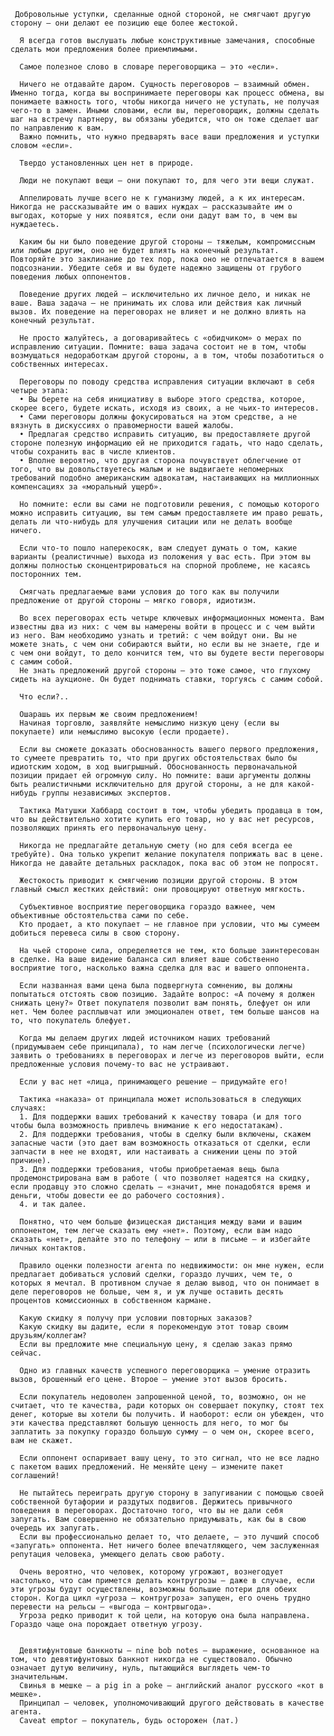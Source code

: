      Добровольные уступки, сделанные одной стороной, не смягчают другую сторону — они делают ее позицию еще более жестокой.

      Я всегда готов выслушать любые конструктивные замечания, способные сделать мои предложения более приемлимыми.

      Самое полезное слово в словаре переговорщика — это «если».

      Ничего не отдавайте даром. Сущность переговоров — взаимный обмен. Именно тогда, когда вы воспринимаете переговоры как процесс обмена, вы понимаете важность того, чтобы никогда ничего не уступать, не получая чего-то в замен. Иными словами, если вы, переговорщик, должны сделать шаг на встречу партнеру, вы обязаны убедится, что он тоже сделает шаг по направлению к вам.
      Важно помнить, что нужно предварять васе ваши предложения и уступки словом «если».

      Твердо установленных цен нет в природе.

      Люди не покупают вещи — они покупают то, для чего эти вещи служат.

      Аппелировать лучше всего не к гуманизму людей, а к их интересам. Никогда не рассказывайте им о ваших нуждах — рассказывайте им о выгодах, которые у них появятся, если они дадут вам то, в чем вы нуждаетесь.

      Каким бы ни было поведение другой стороны — тяжелым, компромиссным или любым другим, оно не будет влиять на конечный результат. Повторяйте это заклинание до тех пор, пока оно не отпечатается в вашем подсознании. Убедите себя и вы будете надежно защищены от грубого поведения любых оппонентов.

      Поведение других людей — исключительно их личное дело, и никак не ваше. Ваша задача — не принимать их слова или действия как личный вызов. Их поведение на переговорах не влияет и не должно влиять на конечный результат.

      Не просто жалуйтесь, а договаривайтесь с «обидчиком» о мерах по исправлению ситуации. Помните: ваша задача состоит не в том, чтобы возмущаться недоработкам другой стороны, а в том, чтобы позаботиться о собственных интересах.

      Переговоры по поводу средства исправления ситуации включают в себя четыре этапа:
      • Вы берете на себя инициативу в выборе этого средства, которое, скорее всего, будете искать, исходя из своих, а не чьих-то интересов.
      • Сами переговоры должны фокусироваться на этом средстве, а не вязнуть в дискуссиях о правомерности вашей жалобы.
      • Предлагая средство исправить ситуацию, вы предоставляете другой стороне полезную информацию ей не приходится гадать, что надо сделать, чтобы сохранить вас в числе клиентов.
      • Вполне вероятно, что другая сторона почувствует облегчение от того, что вы довольствуетесь малым и не выдвигаете непомерных требований подобно американским адвокатам, настаивающих на миллионных компенсациях за «моральный ущерб».

      Но помните: если вы сами не подготовили решения, с помощью которого можно исправить ситуацию, вы тем самым предоставляете им право решать, делать ли что-нибудь для улучшения ситации или не делать вообще ничего.

      Если что-то пошло наперекосяк, вам следует думать о том, какие варианты (реалистичные) выхода из положения у вас есть. При этом вы должны полностью сконцентрироваться на спорной проблеме, не касаясь посторонних тем.

      Смягчать предлагаемые вами условия до того как вы получили предложение от другой стороны — мягко говоря, идиотизм.

      Во всех переговорах есть четыре ключевых информационных момента. Вам известны два из них: с чем вы намерены войти в процесс и с чем выйти из него. Вам необходимо узнать и третий: с чем войдут они. Вы не можете знать, с чем они собираются выйти, но если вы не знаете, где и с чем они войдут, то дело кончится тем, что вы будете вести переговоры с самим собой.
      Не знать предложений другой стороны — это тоже самое, что глухому сидеть на аукционе. Он будет поднимать ставки, торгуясь с самим собой.

      Что если?..

      Ошарашь их первым же своим предложением!
      Начиная торговлю, заявляйте немыслимо низкую цену (если вы покупаете) или немыслимо высокую (если продаете).

      Если вы сможете доказать обоснованность вашего первого предложения, то сумеете превратить то, что при других обстоятельствах было бы идиотским ходом, в ход выигрышный. Обоснованность первоначальной позиции придает ей огромную силу. Но помните: ваши аргументы должны быть реалистичными исключительно для другой стороны, а не для какой-нибудь группы независимых экспертов.

      Тактика Матушки Хаббард состоит в том, чтобы убедить продавца в том, что вы действительно хотите купить его товар, но у вас нет ресурсов, позволяющих принять его первоначальную цену.

      Никогда не предлагайте детальную смету (но для себя всегда ее требуйте). Она только укрепит желание покупателя поприжать вас в цене. Никогда не давайте детальных раскладок, пока вас об этом не попросят.

      Жестокость приводит к смягчению позиции другой стороны. В этом главный смысл жестких действий: они провоцируют ответную мягкость.

      Субъективное восприятие переговорщика гораздо важнее, чем объективные обстоятельства сами по себе.
      Кто продает, а кто покупает — не главное при условии, что мы сумеем добиться перевеса силы в свою сторону.

      На чьей стороне сила, определяется не тем, кто больше заинтересован в сделке. На ваше видение баланса сил влияет ваше собственно восприятие того, насколько важна сделка для вас и вашего оппонента.

      Если названная вами цена была подвергнута сомнению, вы должны попытаться отстоять свою позицию. Задайте вопрос: «А почему я должен снижать цену?» Ответ покупателя позволит вам понять, блефует он или нет. Чем более расплывчат или эмоционален ответ, тем больше шансов на то, что покупатель блефует.

      Когда мы делаем других людей источником наших требований (придумываем себе принципала), то нам легче (психологически легче) заявить о требованиях в переговорах и легче из переговоров выйти, если предложенные условия почему-то вас не устраивают.

      Если у вас нет «лица, принимающего решение — придумайте его!

      Тактика «наказа» от принципала может использоваться в следующих случаях:
      1. Для поддержки ваших требований к качеству товара (и для того чтобы была возможность привлечь внимание к его недостатакам).
      2. Для поддержки требования, чтобы в сделку были включены, скажем запасные части (это дает вам возможность отказаться от сделки, если запчасти в нее не входят, или настаивать а снижении цены по этой причине).
      3. Для поддержки требования, чтобы приобретаемая вещь была продемонстрирована вам в работе ( что позволяет надеятся на скидку, если продавцу это сложно сделать — «значит, мне понадобятся время и деньги, чтобы довести ее до рабочего состояния).
      4. и так далее.

      Понятно, что чем больше физицеская дистанция между вами и вашим оппонентом, тем легче сказать ему «нет». Поэтому, если вам надо сказать «нет», делайте это по телефону — или в письме — и избегайте личных контактов.

      Правило оценки полезности агента по недвижимости: он мне нужен, если предлагает добиваться условий сделки, гораздо лучших, чем те, о которых я мечтал. В противном случае я делаю вывод, что он понимает в деле переговоров не больше, чем я, и уж лучше оставить десять процентов комиссионных в собственном кармане.

      Какую скидку я получу при условии повторных заказов?
      Какую скидку вы дадите, если я порекомендую этот товар своим друзьям/коллегам?
      Если вы предложите мне специальную цену, я сделаю заказ прямо сейчас.

      Одно из главных качеств успешного переговорщика — умение отразить вызов, брошенный его цене. Второе — умение этот вызов бросить.

      Если покупатель недоволен запрошенной ценой, то, возможно, он не считает, что те качества, ради которых он совершает покупку, стоят тех денег, которые вы хотели бы получить. И наоборот: если он убежден, что эти качества представляют большую ценность для него, то мог бы заплатить за покупку гораздо большую сумму — о чем он, скорее всего, вам не скажет.

      Если оппонент оспаривает вашу цену, то это сигнал, что не все ладно с пакетом ваших предложений. Не меняйте цену — измените пакет соглашений!

      Не пытайтесь переиграть другую сторону в запугивании с помощью своей собственной бутафории и раздутых подвигов. Держитесь привычного поведения в переговорах. Достаточно того, что вы не дали себя запугать. Вам совершенно не обязательно придумывать, как бы в свою очередь их запугать.
      Если вы профессионально делает то, что делаете, — это лучший способ «запугать» оппонента. Нет ничего более впечатляющего, чем заслуженная репутация человека, умеющего делать свою работу.

      Очень вероятно, что человек, которому угрожают, вознегодует настолько, что сам примется делать контругрозы — даже в случае, если эти угрозы будут осуществлены, возможны большие потери для обеих сторон. Когда цикл «угроза — контругроза» запущен, его очень трудно перевести на рельсы — «выгода — контрвыгода».
      Угроза редко приводит к той цели, на которую она была направлена. Гораздо чаще она порождает ответную угрозу.


      Девятифунтовые банкноты — nine bob notes — выражение, основанное на том, что девятифунтовых банкнот никогда не существовало. Обычно означает дутую величину, нуль, пытающийся выглядеть чем-то значительным.
      Свинья в мешке — a pig in a poke — английский аналог русского «кот в мешке».
      Принципал — человек, уполномочивающий другого действовать в качестве агента.
      Caveat emptor — покупатель, будь осторожен (лат.)
